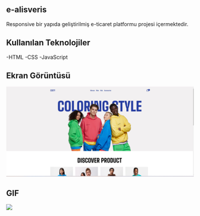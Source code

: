## e-alisveris

Responsive bir yapıda geliştirilmiş e-ticaret platformu projesi içermektedir.

## Kullanılan Teknolojiler

-HTML
-CSS
-JavaScript

## Ekran Görüntüsü

![](/e%20alısveris.png)


## GIF

![](/e%20alısveris.gif)

